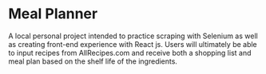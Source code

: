 # Meal Planner

A local personal project intended to practice scraping with Selenium as well as creating front-end experience with React js. Users will ultimately be able to input recipes from AllRecipes.com and receive both a shopping list and meal plan based on the shelf life of the ingredients.


